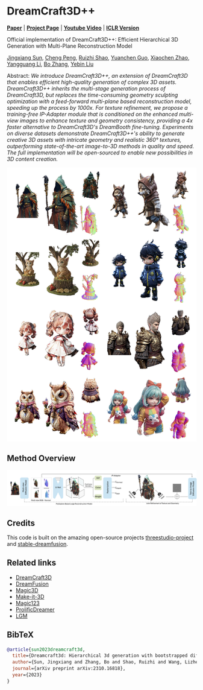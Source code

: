 # DreamCraft3D++

[**Paper**](https://arxiv.org/abs/2310.16818) | [**Project Page**](https://dreamcraft3dplus.github.io/) | [**Youtube Video**](https://www.youtube.com/watch?v=0FazXENkQms) | [**ICLR Version**](https://mrtornado24.github.io/DreamCraft3D/)

Official implementation of DreamCraft3D++: Efficient Hierarchical 3D Generation with Multi-Plane Reconstruction Model

[Jingxiang Sun](https://mrtornado24.github.io/), [Cheng Peng](https://pengc02.github.io/), [Ruizhi Shao](https://dsaurus.github.io/saurus/), [Yuanchen Guo](https://scholar.google.com/citations?user=b7ZJV9oAAAAJ&hl=en), [Xiaochen Zhao](https://xiaochen-zhao.netlify.app/), [Yangguang Li](https://scholar.google.com/citations?user=a7AMvgkAAAAJ&hl=zh-CN), [Bo Zhang](https://bo-zhang.me/), [Yebin Liu](https://liuyebin.com/)


Abstract: *We introduce DreamCraft3D++, an extension of DreamCraft3D that enables efficient high-quality generation of complex 3D assets. DreamCraft3D++ inherits the multi-stage generation process of DreamCraft3D, but replaces the time-consuming geometry sculpting optimization with a feed-forward multi-plane based reconstruction model, speeding up the process by 1000x. For texture refinement, we propose a training-free IP-Adapter module that is conditioned on the enhanced multi-view images to enhance texture and geometry consistency, providing a 4x faster alternative to DreamCraft3D's DreamBooth fine-tuning. Experiments on diverse datasets demonstrate DreamCraft3D++'s ability to generate creative 3D assets with intricate geometry and realistic 360° textures, outperforming state-of-the-art image-to-3D methods in quality and speed. The full implementation will be open-sourced to enable new possibilities in 3D content creation.*

<p align="center">
    <img src="assets/teaser_v2.jpg">
</p>


## Method Overview
<p align="center">
    <img src="assets/pipeline.jpg">
</p>


<!-- https://github.com/MrTornado24/DreamCraft3D/assets/45503891/8e70610c-d812-4544-86bf-7f8764e41067



https://github.com/MrTornado24/DreamCraft3D/assets/45503891/b1e8ae54-1afd-4e0f-88f7-9bd5b70fd44d



https://github.com/MrTornado24/DreamCraft3D/assets/45503891/ead40f9b-d7ee-4ee8-8d98-dbd0b8fbab97 -->



## Credits
This code is built on the amazing open-source projects [threestudio-project](https://github.com/threestudio-project/threestudio) and [stable-dreamfusion](https://github.com/ashawkey/stable-dreamfusion).

## Related links
- [DreamCraft3D](https://mrtornado24.github.io/DreamCraft3D/)
- [DreamFusion](https://dreamfusion3d.github.io/)
- [Magic3D](https://research.nvidia.com/labs/dir/magic3d/)
- [Make-it-3D](https://make-it-3d.github.io/)
- [Magic123](https://guochengqian.github.io/project/magic123/)
- [ProlificDreamer](https://ml.cs.tsinghua.edu.cn/prolificdreamer/)
- [LGM](https://github.com/3DTopia/LGM)

## BibTeX

```bibtex
@article{sun2023dreamcraft3d,
  title={Dreamcraft3d: Hierarchical 3d generation with bootstrapped diffusion prior},
  author={Sun, Jingxiang and Zhang, Bo and Shao, Ruizhi and Wang, Lizhen and Liu, Wen and Xie, Zhenda and Liu, Yebin},
  journal={arXiv preprint arXiv:2310.16818},
  year={2023}
}
```